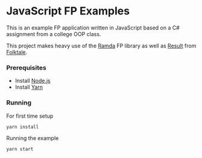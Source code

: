 # JavaScript FP Examples

This is an example FP application written in JavaScript based on a C# assignment from a college OOP class.

This project makes heavy use of the [Ramda](https://ramdajs.com/docs/) FP library as well as [Result](https://folktale.origamitower.com/api/v2.3.0/en/folktale.result.html) from [Folktale](https://folktale.origamitower.com/).

### Prerequisites

* Install [Node.js](https://nodejs.org/)
* Install [Yarn](https://yarnpkg.com/)

### Running

For first time setup

`yarn install`

Running the example

`yarn start`